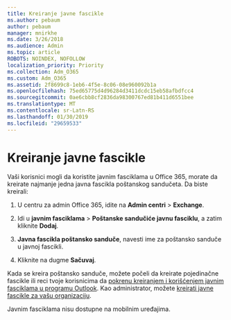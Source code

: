 ```yaml
---
title: Kreiranje javne fascikle
ms.author: pebaum
author: pebaum
manager: mnirkhe
ms.date: 3/26/2018
ms.audience: Admin
ms.topic: article
ROBOTS: NOINDEX, NOFOLLOW
localization_priority: Priority
ms.collection: Adm_O365
ms.custom: Adm_O365
ms.assetid: 2f8699c8-1eb6-4f5e-8c06-08e960092b1a
ms.openlocfilehash: 75ed65775d4d96284d3411dcdc15eb58afbdfcc4
ms.sourcegitcommit: 0ae6cbb8cf2836da98300767ed81b411d6551bee
ms.translationtype: MT
ms.contentlocale: sr-Latn-RS
ms.lasthandoff: 01/30/2019
ms.locfileid: "29659533"
---
```

# <a name="creating-public-folders"></a>Kreiranje javne fascikle

Vaši korisnici mogli da koristite javnim fasciklama u Office 365, morate da kreirate najmanje jedna javna fascikla poštanskog sandučeta. Da biste kreirali:
  
1. U centru za admin Office 365, idite na **Admin centri** \> **Exchange**.
    
2. Idi u **javnim fasciklama** \> **Poštanske sandučiće javnu fasciklu**, a zatim kliknite **Dodaj**.
    
3. **Javna fascikla poštansko sanduče**, navesti ime za poštansko sanduče u javnoj fascikli.
    
4. Kliknite na dugme **Sačuvaj**.
    
Kada se kreira poštansko sanduče, možete počeli da kreirate pojedinačne fascikle ili reci tvoje korisnicima da [pokrenu kreiranjem i korišćenjem javnim fasciklama u programu Outlook](https://support.office.com/article/Create-and-share-a-public-folder-in-Outlook-a2835011-d524-4a5c-a207-05c159bb2a97). Kao administrator, možete [kreirati javne fascikle za vašu organizaciju](https://technet.microsoft.com/library/bb691104%28v=exchg.150%29.aspx).
  
Javnim fasciklama nisu dostupne na mobilnim uređajima.
  

